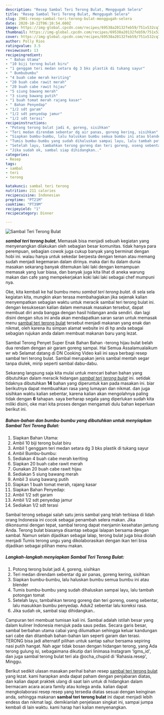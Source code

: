 ```yaml
---
description: "Resep Sambal Teri Terong Bulat, Menggugah Selera"
title: "Resep Sambal Teri Terong Bulat, Menggugah Selera"
slug: 2901-resep-sambal-teri-terong-bulat-menggugah-selera
date: 2020-10-22T06:10:54.600Z
image: https://img-global.cpcdn.com/recipes/69538a20132feb59/751x532cq70/sambal-teri-terong-bulat-foto-resep-utama.jpg
thumbnail: https://img-global.cpcdn.com/recipes/69538a20132feb59/751x532cq70/sambal-teri-terong-bulat-foto-resep-utama.jpg
cover: https://img-global.cpcdn.com/recipes/69538a20132feb59/751x532cq70/sambal-teri-terong-bulat-foto-resep-utama.jpg
author: Polly Rios
ratingvalue: 3.5
reviewcount: 13
recipeingredient:
- " Bahan Utama"
- "10 biji terong bulat biru"
- "1 genggam teri medan setara dg 3 bks plastik di tukang sayur"
- " Bumbubumbu"
- "4 buah cabe merah keriting"
- "20 buah cabe rawit merah"
- "20 buah cabe rawit hijau"
- "5 siung bawang merah"
- "3 siung bawang putih"
- "1 buah tomat merah rajang kasar"
- " Bahan Penyedap"
- "1/2 sdt garam"
- "1/2 sdt penyedap jamur"
- "1/2 sdt terasi"
recipeinstructions:
- "Potong terong bulat jadi 4, goreng, sisihkan"
- "Teri medan direndam sebentar dg air panas, goreng kering, sisihkan"
- "Siapkan bumbu-bumbu, lalu haluskan bumbu semua bumbu ini atau blender"
- "Tumis bumbu-bumbu yang sudah dihaluskan sampai layu, lalu tambah potongan tomat"
- "Setelah layu, tambahkan terong goreng dan teri goreng, oseng sebentar, lalu masukkan bumbu penyedap. Aduk2 sebentar lalu koreksi rasa."
- "Jika sudah ok, sambal siap dihidangkan.."
categories:
- Resep
tags:
- sambal
- teri
- terong

katakunci: sambal teri terong 
nutrition: 211 calories
recipecuisine: Indonesian
preptime: "PT21M"
cooktime: "PT39M"
recipeyield: "1"
recipecategory: Dinner

---
```



![Sambal Teri Terong Bulat](https://img-global.cpcdn.com/recipes/69538a20132feb59/751x532cq70/sambal-teri-terong-bulat-foto-resep-utama.jpg)

<b><i>sambal teri terong bulat</i></b>, Memasak bisa menjadi sebuah kegiatan yang menyenangkan dilakukan oleh sebagian besar komunitas. tidak hanya para perempuan, sebagian cowok juga cukup banyak yang berminat dengan hobi ini. walau hanya untuk sekedar berpesta dengan teman atau memang sudah menjadi kegemaran dalam dirinya. maka dari itu dalam dunia masakan sekarang banyak ditemukan laki laki dengan kemampuan memasak yang luar biasa, dan banyak juga kita lihat di aneka warung makan dan cafe yang mempekerjakan koki laki laki sebagai chef mumpuni nya.

Oke, kita kembali ke hal bumbu menu <i>sambal teri terong bulat</i>. di sela sela kegiatan kita, mungkin akan terasa membahagiakan jika sejenak kalian menyempatkan sebagian waktu untuk meracik sambal teri terong bulat ini. dengan kesuksesan kalian dalam memasak masakan tersebut, dapat membuat diri anda bangga dengan hasil hidangan anda sendiri. dan lagi disini dengan situs ini anda akan mendapatkan saran saran untuk memasak menu <u>sambal teri terong bulat</u> tersebut menjadi makanan yang enak dan nikmat, oleh karena itu simpan alamat website ini di hp anda sebagai sebagian rujukan anda dalam membuat makanan baru yang lezat.

Sambal Terong Penyet Super Enak Bahan Bahan -terong hijau bulat belah dua rendam dengan air garam goreng sampai. Hai Semua Assalamualaikum wr wb Selamat datang di DN Cooking Video kali ini saya berbagi resep sambal teri terong bulat. Sambal merupakan jenis sambal mentah segar tanpa diulek, mirip seperti sambal dabu-dabu.


Sekarang langsung saja kita mulai untuk mencari bahan bahan yang dibutuhkan dalam meracik hidangan <u><i>sambal teri terong bulat</i></u> ini. setidak tidaknya dibutuhkan <b>14</b> bahan yang diperuntuk kan pada masakan ini. biar berikutnya dapat membuahkan rasa yang lumayan dan nikmat. dan juga sisihkan waktu kalian sebentar, karena kalian akan mengolahnya paling tidak dengan <b>6</b> tahapan. saya berharap segala yang diperlukan sudah kita miliki disini, oke mari kita proses dengan mengamati dulu bahan keperluan berikut ini.

<!--inarticleads1-->

##### Bahan-bahan dan bumbu-bumbu yang dibutuhkan untuk menyiapkan Sambal Teri Terong Bulat:

1. Siapkan  Bahan Utama:
1. Ambil 10 biji terong bulat biru
1. Ambil 1 genggam teri medan setara dg 3 bks plastik di tukang sayur
1. Ambil  Bumbu-bumbu:
1. Sediakan 4 buah cabe merah keriting
1. Siapkan 20 buah cabe rawit merah
1. Gunakan 20 buah cabe rawit hijau
1. Sediakan 5 siung bawang merah
1. Ambil 3 siung bawang putih
1. Siapkan 1 buah tomat merah, rajang kasar
1. Siapkan  Bahan Penyedap:
1. Ambil 1/2 sdt garam
1. Ambil 1/2 sdt penyedap jamur
1. Sediakan 1/2 sdt terasi


Sambal terong sebagai salah satu jenis sambal yang telah terbiasa di lidah orang Indonesia ini cocok sebagai penambah selera makan. Jika dikonsumsi dengan tepat, sambal terong dapat menjamin kesehatan jantung Anda. Terong bulat biasanya disantap sebagai lalapan bersama dengan sambal. Namun selain dijadikan sebagai lalap, terong bulat juga bisa diolah menjadi Tumis terong ungu yang dikolaborasikan dengan ikan teri bisa dijadikan sebagai pilihan menu makan. 

<!--inarticleads2-->

##### Langkah-langkah menyiapkan Sambal Teri Terong Bulat:

1. Potong terong bulat jadi 4, goreng, sisihkan
1. Teri medan direndam sebentar dg air panas, goreng kering, sisihkan
1. Siapkan bumbu-bumbu, lalu haluskan bumbu semua bumbu ini atau blender
1. Tumis bumbu-bumbu yang sudah dihaluskan sampai layu, lalu tambah potongan tomat
1. Setelah layu, tambahkan terong goreng dan teri goreng, oseng sebentar, lalu masukkan bumbu penyedap. Aduk2 sebentar lalu koreksi rasa.
1. Jika sudah ok, sambal siap dihidangkan..


Campuran teri membuat tumisan kali ini. Sambal adalah istilah besar yang dalam kuliner Indonesia merujuk pada saus pedas. Secara garis besar, sambal berbahan utama cabai yang dilumatkan sehingga keluar kandungan sari cabe dan ditambah bahan-bahan lain seperti garam dan terasi. TERONG bisa jadi alternatif pilihan untuk santap sahur bersama sepiring nasi putih hangat. Nah agar tidak bosan dengan hidangan terong, yang Ada terong gulung isi, sebagaimana dikutip dari linimasa Instagram &#39;Igms_id&#39;, dan juga sambal terong bulat teri ala @ocha_chupid di &#39;Rahasia.resep&#39;, Minggu. 

Berikut sedikit ulasan masakan perihal bahan resep <u>sambal teri terong bulat</u> yang lezat. kami harapkan anda dapat paham dengan penjabaran diatas, dan kalian dapat praktek ulang di saat lain untuk di hidangkan dalam bermacam acara acara family atau kolega anda. kalian dapat mengkolaborasi resep resep yang tersedia diatas sesuai dengan keinginan anda, sehingga makanan <b>sambal teri terong bulat</b> ini dapat menjadi lebih endess dan nikmat lagi. demikianlah penjelasan singkat ini, sampai jumpa kembali di lain waktu. kami harap hari kalian menyenangkan.

